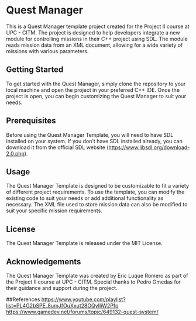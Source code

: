 # Quest Manager
This is a Quest Manager template project created for the Project II course at UPC - CITM. The project is designed to help developers integrate a new module for controlling missions in their C++ project using SDL. The module reads mission data from an XML document, allowing for a wide variety of missions with various parameters.

## Getting Started
To get started with the Quest Manager, simply clone the repository to your local machine and open the project in your preferred C++ IDE. Once the project is open, you can begin customizing the Quest Manager to suit your needs.

## Prerequisites
Before using the Quest Manager Template, you will need to have SDL installed on your system. If you don't have SDL installed already, you can download it from the official SDL website (https://www.libsdl.org/download-2.0.php).

## Usage
The Quest Manager Template is designed to be customizable to fit a variety of different project requirements. To use the template, you can modify the existing code to suit your needs or add additional functionality as necessary. The XML file used to store mission data can also be modified to suit your specific mission requirements.

## License
The Quest Manager Template is released under the MIT License.

## Acknowledgements
The Quest Manager Template was created by Eric Luque Romero as part of the Project II course at UPC - CITM. Special thanks to Pedro Omedas for their guidance and support during the project.

##References
https://www.youtube.com/playlist?list=PL4G2bSPE_8umJfOuXxut28OQyIliW2Pfp
https://www.gamedev.net/forums/topic/649132-quest-system/


